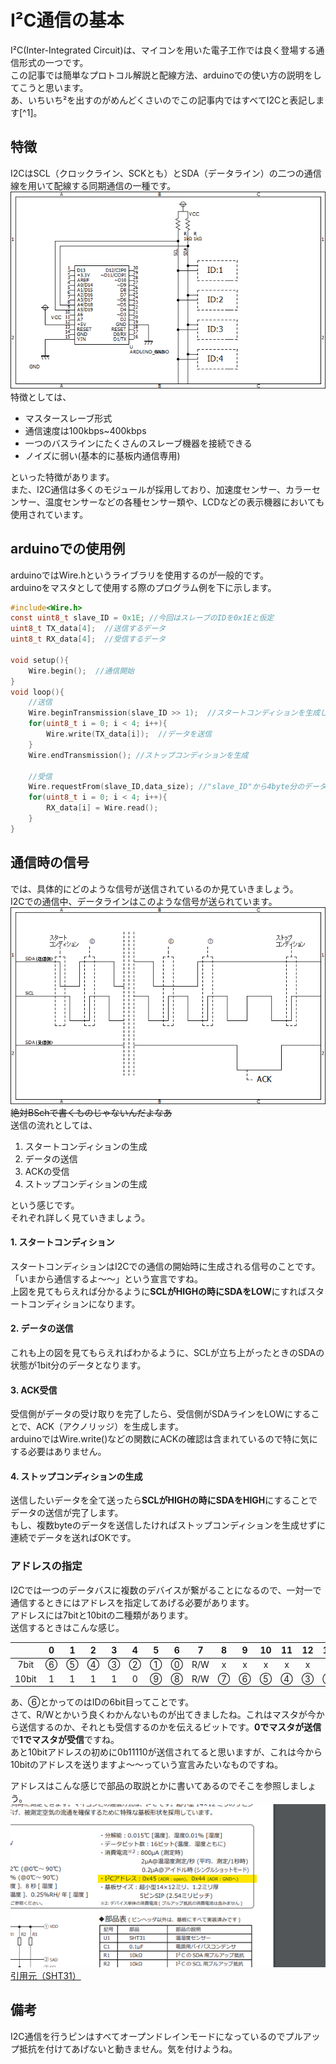 # I²C通信の基本  

I²C(Inter-Integrated Circuit)は、マイコンを用いた電子工作では良く登場する通信形式の一つです。  
この記事では簡単なプロトコル解説と配線方法、arduinoでの使い方の説明をしてこうと思います。  
あ、いちいち²を出すのがめんどくさいのでこの記事内ではすべてI2Cと表記します[^1]。  

## 特徴  
I2CはSCL（クロックライン、SCKとも）とSDA（データライン）の二つの通信線を用いて配線する同期通信の一種です。
![配線例](images/i2c_example_circuit_arduino.png)
特徴としては、  
- マスタースレーブ形式  
- 通信速度は100kbps~400kbps  
- 一つのバスラインにたくさんのスレーブ機器を接続できる  
- ノイズに弱い(基本的に基板内通信専用)  

といった特徴があります。  
また、I2C通信は多くのモジュールが採用しており、加速度センサー、カラーセンサー、温度センサーなどの各種センサー類や、LCDなどの表示機器においても使用されています。

## arduinoでの使用例  

arduinoではWire.hというライブラリを使用するのが一般的です。  
arduinoをマスタとして使用する際のプログラム例を下に示します。  

```c
#include<Wire.h>
const uint8_t slave_ID = 0x1E; //今回はスレーブのIDを0x1Eと仮定
uint8_t TX_data[4];  //送信するデータ
uint8_t RX_data[4];  //受信するデータ

void setup(){
    Wire.begin();  //通信開始
}  
void loop(){
    //送信
    Wire.beginTransmission(slave_ID >> 1);  //スタートコンディションを生成して送信先のIDを指定
    for(uint8_t i = 0; i < 4; i++){
        Wire.write(TX_data[i]);  //データを送信
    }
    Wire.endTransmission(); //ストップコンディションを生成
    
    //受信
    Wire.requestFrom(slave_ID,data_size); //"slave_ID"から4byte分のデータを受け取る
    for(uint8_t i = 0; i < 4; i++){
        RX_data[i] = Wire.read();
    }
}
```  

## 通信時の信号  
では、具体的にどのような信号が送信されているのか見ていきましょう。  
I2Cでの通信中、データラインはこのような信号が送られています。
![i2c_protcol](images/i2c_protcol.png)  
~~絶対BSchで書くものじゃないんだよなあ~~  
送信の流れとしては、  
1. スタートコンディションの生成
2. データの送信
3. ACKの受信
4. ストップコンディションの生成  

という感じです。  
それぞれ詳しく見ていきましょう。  

#### 1. スタートコンディション  
スタートコンディションはI2Cでの通信の開始時に生成される信号のことです。「いまから通信するよ～～」という宣言ですね。  
上図を見てもらえれば分かるように**SCLがHIGHの時にSDAをLOW**にすればスタートコンディションになります。  

#### 2. データの送信  
これも上の図を見てもらえればわかるように、SCLが立ち上がったときのSDAの状態が1bit分のデータとなります。  

#### 3. ACK受信  
受信側がデータの受け取りを完了したら、受信側がSDAラインをLOWにすることで、ACK（アクノリッジ）を生成します。  
arduinoではWire.write()などの関数にACKの確認は含まれているので特に気にする必要はありません。  

#### 4. ストップコンディションの生成  
送信したいデータを全て送ったら**SCLがHIGHの時にSDAをHIGH**にすることでデータの送信が完了します。  
もし、複数byteのデータを送信したければストップコンディションを生成せずに連続でデータを送ればOKです。  

### アドレスの指定  
I2Cでは一つのデータバスに複数のデバイスが繋がることになるので、一対一で通信するときにはアドレスを指定してあげる必要があります。  
アドレスには7bitと10bitの二種類があります。  
送信するときはこんな感じ。

|  | 0 | 1 | 2 | 3 | 4 | 5 | 6 | 7 | 8 | 9 | 10 | 11 | 12 | 13 |
| :---: | :---: | :---: | :---: | :---: | :---: | :---: | :---: | :---: | :---: | :---: | :---: | :---: | :---: | :---: |
| 7bit | ⑥ | ⑤ | ④ | ③ | ② | ① | ⓪ | R/W | x | x | x | x | x | x | x | x |
| 10bit | 1 | 1 | 1 | 1 | 0 | ⑨ | ⑧ | R/W | ⑦ | ⑥ | ⑤ | ④ | ③ | ② | ① | ⓪ |  
あ、⑥とかってのはIDの6bit目ってことです。  
さて、R/Wとかいう良くわかんないものが出てきましたね。これはマスタが今から送信するのか、それとも受信するのかを伝えるビットです。**0でマスタが送信**で**1でマスタが受信**ですね。  
あと10bitアドレスの初めに0b11110が送信されてると思いますが、これは今から10bitのアドレスを送りますよ～～っていう宣言みたいなものですね。  

アドレスはこんな感じで部品の取説とかに書いてあるのでそこを参照しましょう。
![i2c_address_example](images/i2c_address_example.png)  
[引用元（SHT31）](https://akizukidenshi.com/catalog/g/gK-12125/)  

## 備考  
I2C通信を行うピンはすべてオープンドレインモードになっているのでプルアップ抵抗を付けてあげないと動きません。気を付けようね。

[^2]:IICとかIスクエアドCとか書かれることもあります。